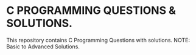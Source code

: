 # C PROGRAMMING QUESTIONS & SOLUTIONS.
This repository contains C Programming Questions with solutions.
NOTE: Basic to Advanced Solutions.
